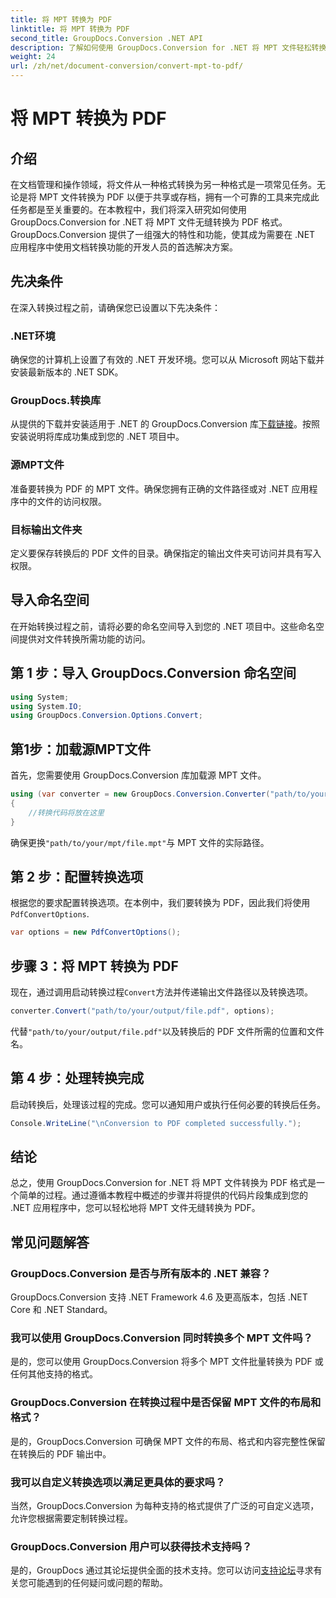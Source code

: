 ```yaml
---
title: 将 MPT 转换为 PDF
linktitle: 将 MPT 转换为 PDF
second_title: GroupDocs.Conversion .NET API
description: 了解如何使用 GroupDocs.Conversion for .NET 将 MPT 文件轻松转换为 PDF。按照我们的步骤进行集成和高效的文档管理。
weight: 24
url: /zh/net/document-conversion/convert-mpt-to-pdf/
---
```


# 将 MPT 转换为 PDF

## 介绍
在文档管理和操作领域，将文件从一种格式转换为另一种格式是一项常见任务。无论是将 MPT 文件转换为 PDF 以便于共享或存档，拥有一个可靠的工具来完成此任务都是至关重要的。在本教程中，我们将深入研究如何使用 GroupDocs.Conversion for .NET 将 MPT 文件无缝转换为 PDF 格式。 GroupDocs.Conversion 提供了一组强大的特性和功能，使其成为需要在 .NET 应用程序中使用文档转换功能的开发人员的首选解决方案。
## 先决条件
在深入转换过程之前，请确保您已设置以下先决条件：
### .NET环境
确保您的计算机上设置了有效的 .NET 开发环境。您可以从 Microsoft 网站下载并安装最新版本的 .NET SDK。
### GroupDocs.转换库
从提供的下载并安装适用于 .NET 的 GroupDocs.Conversion 库[下载链接](https://releases.groupdocs.com/conversion/net/)。按照安装说明将库成功集成到您的 .NET 项目中。
### 源MPT文件
准备要转换为 PDF 的 MPT 文件。确保您拥有正确的文件路径或对 .NET 应用程序中的文件的访问权限。
### 目标输出文件夹
定义要保存转换后的 PDF 文件的目录。确保指定的输出文件夹可访问并具有写入权限。

## 导入命名空间
在开始转换过程之前，请将必要的命名空间导入到您的 .NET 项目中。这些命名空间提供对文件转换所需功能的访问。
## 第 1 步：导入 GroupDocs.Conversion 命名空间
```csharp
using System;
using System.IO;
using GroupDocs.Conversion.Options.Convert;
```
## 第1步：加载源MPT文件
首先，您需要使用 GroupDocs.Conversion 库加载源 MPT 文件。
```csharp
using (var converter = new GroupDocs.Conversion.Converter("path/to/your/mpt/file.mpt"))
{
    //转换代码将放在这里
}
```
确保更换`"path/to/your/mpt/file.mpt"`与 MPT 文件的实际路径。
## 第 2 步：配置转换选项
根据您的要求配置转换选项。在本例中，我们要转换为 PDF，因此我们将使用`PdfConvertOptions`.
```csharp
var options = new PdfConvertOptions();
```
## 步骤 3：将 MPT 转换为 PDF
现在，通过调用启动转换过程`Convert`方法并传递输出文件路径以及转换选项。
```csharp
converter.Convert("path/to/your/output/file.pdf", options);
```
代替`"path/to/your/output/file.pdf"`以及转换后的 PDF 文件所需的位置和文件名。
## 第 4 步：处理转换完成
启动转换后，处理该过程的完成。您可以通知用户或执行任何必要的转换后任务。
```csharp
Console.WriteLine("\nConversion to PDF completed successfully.");
```

## 结论
总之，使用 GroupDocs.Conversion for .NET 将 MPT 文件转换为 PDF 格式是一个简单的过程。通过遵循本教程中概述的步骤并将提供的代码片段集成到您的 .NET 应用程序中，您可以轻松地将 MPT 文件无缝转换为 PDF。
## 常见问题解答
### GroupDocs.Conversion 是否与所有版本的 .NET 兼容？
GroupDocs.Conversion 支持 .NET Framework 4.6 及更高版本，包括 .NET Core 和 .NET Standard。
### 我可以使用 GroupDocs.Conversion 同时转换多个 MPT 文件吗？
是的，您可以使用 GroupDocs.Conversion 将多个 MPT 文件批量转换为 PDF 或任何其他支持的格式。
### GroupDocs.Conversion 在转换过程中是否保留 MPT 文件的布局和格式？
是的，GroupDocs.Conversion 可确保 MPT 文件的布局、格式和内容完整性保留在转换后的 PDF 输出中。
### 我可以自定义转换选项以满足更具体的要求吗？
当然，GroupDocs.Conversion 为每种支持的格式提供了广泛的可自定义选项，允许您根据需要定制转换过程。
### GroupDocs.Conversion 用户可以获得技术支持吗？
是的，GroupDocs 通过其论坛提供全面的技术支持。您可以访问[支持论坛](https://forum.groupdocs.com/c/conversion/11)寻求有关您可能遇到的任何疑问或问题的帮助。